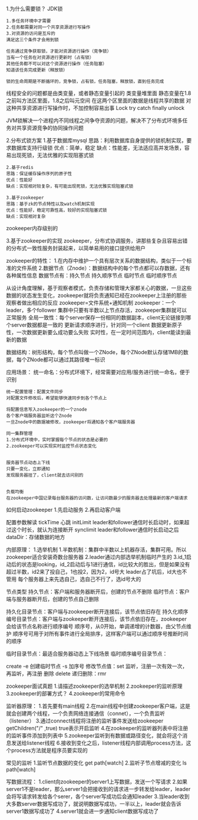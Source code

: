 1.为什么需要锁？
    JDK锁

    1.多任务环境中才需要
    2.任务都需要对同一个共享资源进行写操作
    3.对资源的访问是互斥的
    满足这三个条件才会用到锁

    任务通过竞争获取锁，才能对资源进行操作（竞争锁）
    当有一个任务在对资源进行更新时（占有锁）
    其他任务都不可以对这个资源进行操作（任务阻塞）
    知道该任务完成更新（释放锁）

    锁的生命周期是不断循环的，竞争锁，占有锁，任务阻塞，释放锁，直到任务完成

线程安全的问题都是由类变量，或者静态变量引起的
类变量堆里面
静态变量在1.8之前叫方法区里面，1.8之后叫元空间
在这两个区里面的数据是线程共享的数据
对这种共享资源进行写操作时，不加控制容易出事
Lock
    try catch finally
unlock

JVM锁解决一个进程内不同线程之间争夺资源的问题，解决不了分布式环境多任务对共享资源竞争的协同操作问题

2.分布式锁方案
    1.基于数据库mysql
    思路：利用数据库自身提供的锁机制实现，要求数据库支持行级锁
    优点：简单，稳定
    缺点：性能差，无法适应高并发场景，容易出现死锁，无法优雅的实现阻塞式锁

    2.基于redis
    思路：保证缓存操作序列的原子性
    优点：性能好
    缺点：实现相对较复杂，有可能出现死锁，无法优雅实现阻塞式锁

    3.基于zookeeper
    思路：基于zk的节点特性以及watch机制实现
    优点：性能好，稳定可靠性高，较好的实现阻塞式锁
    缺点：实现相对复杂

zookeeper内存级别的








3.基于zookeeper的实现
zookeeper，分布式协调服务，讲那些复杂且容易出错的分布式一致性服务封装起来，以简单易用的接口提供给用户

zookeeper的特性：
1.在内存中维护一个具有层次关系的数据结构，类似于一个标准的文件系统
2.数据节点（Znode）：数据结构中的每个节点都可以存数据，还有各种属性信息
    数据节点有：持久节点
                持久顺序节点
                临时节点
                临时顺序节点




从设计角度理解，基于观察者模式，负责存储和管理大家都关心的数据，一旦这些数据的状态发生变化，zookeeper就将负责通知已经在zookeeper上注册的那些观察者做出相应的反应
zookeeper=文件系统+通知机制
zookeeper：一个leader，多个follower
集群中只要有半数以上节点存活，zookeeper集群就可以正常服务
全局一致性：每个server保存一份相同的数据副本，client无论链接到哪个server数据都是一致的
更新请求顺序进行，针对同一个client
数据更新原子性，一次数据更新要么成功要么失败
实时性，在一定时间范围内，client能读到最新的数据

数据结构：树形结构，每个节点叫做一个ZNode，每个ZNode默认存储1MB的数据，每个ZNode都可以通过其路径唯一标识

应用场景：
    统一命名：分布式环境下，经常需要对应用/服务进行统一命名，便于识别

    统一配置管理：配置文件同步
    对配置文件修改后，希望能够快速同步到各个节点上
    
    将配置信息写入zookeeper的一个znode
    各个客户端服务器监听这个Znode
    一旦Znode中的数据被修改，zookeeper将通知各个客户端服务器

    同一集群管理
    1.分布式环境中，实时掌握每个节点的状态是必要的
    2.zookeeper可以实现实时监控节点状态变化
    

    服务器节点动态上下线
    只要一变化，立即通知
    发现服务器挂了，client就去访问别的
    

    负载均衡
    在zookeeper中国记录每台服务器的访问数，让访问数最少的服务器去处理最新的客户端请求

如何启动zookeeper
1.先启动服务
2.再启动客户端


配置参数解读
tickTime  心跳
initLimit leader和follower通信时长启动时，如果超过这个时长，就认为连接断开
synclimit leader和follower通信时长启动之后
dataDir：存储数据的地方


内部原理：
1.选举机制
    1.半数机制：集群中半数以上机器存活，集群可用。所以zookeeper适合安装奇数台服务器
    2.leader通过内部选举机制临时产生的
    3.id_1启动后的状态是looking，id_2启动后与1进行通信，id比较大的胜出，但是如果没有超过半数，id2来了投自己，1也投2，因为2，id号大
    leader占了坑后，id大也不管用
    每个服务器上来先选自己，选自己不行了，选id号大的


节点类型
持久节点：客户端和服务器断开后，创建的节点不删除
临时节点：客户端与服务器断开后，创建的节点自己删除

持久化目录节点：客户端与zookeeper断开连接后，该节点依旧存在
持久化顺序编号目录节点：客户端与zookeeper断开连接后，该节点依旧存在，zookeeper会给该节点名称进行顺序编号
顺序号，从0开始，单调递增的计数器，由父节点维护
顺序号可用于对所有事件进行全局排序，这样客户端可以通过顺序号推断时间的顺序

临时目录节点：最适合服务器动态上下线场景
临时顺序编号目录节点：


create -e 创建临时节点
        -s 加序号
修改节点值：set
监听，注册一次有效一次，再监听，再注册
删除 delete
递归删除：rmr

zookeeper面试真题
1.请描述zookeeper的选举机制
2.zookeeper的监听原理
3.zookeeper的部署方式？
4.zookeeper的常用命令


监听器原理：
1.首先要有main线程
2.在main线程中创建zookeeper客户端，这是就会创建两个线程，一个负责网络连接通信（connet），一个负责监听（listener）
3.通过connect线程将注册的监听事件发送给zookeeper
getChildren("/" ,true) true表示开启监听
4.在zookeeper的监听器列表中将注册的监听事件添加到列表中
5.zookeeper监听到有数据或路径变化，就会将这个消息发送给listener线程
6.接收到变化之后，listener线程内部调用process方法，这个process方法就是程序员要实现的

常见的监听
1.监听节点数据的变化
    get path[watch]
2.监听子节点增减的变化
    ls path[watch]


写数据流程：
1.client向zookeeper的server1上写数据，发送一个写请求
2.如果server1不是leader，那么server1会把接收到的请求进一步转发给leader，leader会将写请求转发给各个serer，各个server写成功后会通知leader
3.当leader收到大多数server数据写成功了，就说明数据写成功，一半以上，leader就会告诉server1数据写成功了
4.server1就会进一步通知client数据写成功了